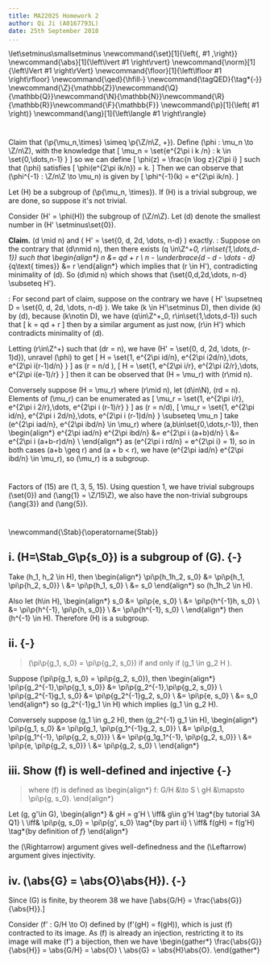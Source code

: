```yaml
---
title: MA2202S Homework 2
author: Qi Ji (A0167793L)
date: 25th September 2018
...
```


\let\setminus\smallsetminus
\newcommand{\set}[1]{\left\{\, #1 \,\right\}}
\newcommand{\abs}[1]{\left\lvert #1 \right\rvert}
\newcommand{\norm}[1]{\left\lVert #1 \right\rVert}
\newcommand{\floor}[1]{\left\lfloor #1 \right\rfloor}
\newcommand{\qed}{\hfill$\square$}
\newcommand{\tagQED}{\tag*{$\square$}}
\newcommand{\Z}{\mathbb{Z}}\newcommand{\Q}{\mathbb{Q}}\newcommand{\N}{\mathbb{N}}\newcommand{\R}{\mathbb{R}}\newcommand{\F}{\mathbb{F}}
\newcommand{\p}[1]{\left( #1 \right)}
\newcommand{\ang}[1]{\left\langle #1 \right\rangle}

# 

Claim that \(\p{\mu_n,\times} \simeq \p{\Z/n\Z, +}\).
Define \(\phi : \mu_n \to \Z/n\Z\), with the knowledge that
\[ \mu_n = \set{e^{2\pi i k /n} : k \in \set{0,\dots,n-1} } \]
so we can define
\[ \phi(z) = \frac{n \log z}{2\pi i} \]
such that \(\phi\) satisfies
\[ \phi(e^{2\pi ik/n}) = k. \]
Then we can observe that \(\phi^{-1} : \Z/n\Z \to \mu_n\) is given by
\[ \phi^{-1}(k) = e^{2\pi ik/n}. \]

Let \(H\) be a subgroup of \(\p{\mu_n, \times}\).
If \(H\) is a trivial subgroup, we are done, so suppose it's not trivial.

Consider \(H' = \phi(H)\) the subgroup of \(\Z/n\Z\).
Let \(d\) denote the smallest number in \(H' \setminus\set{0}\).

__Claim.__ \(d \mid n\) and \( H' = \set{0, d, 2d, \dots, n-d} \) exactly.
:   Suppose on the contrary that \(d\nmid n\), then there exists \(q \in\Z^+_0, r\in\set{1,\dots,d-1}\) such that
\begin{align*}
    n &= qd + r \\
    n - \underbrace{d - d - \dots - d}_{q\text{ times}} &= r
\end{align*}
which implies that \(r \in H'\), contradicting minimality of \(d\).
So \(d\mid n\) which shows that \(\set{0,d,2d,\dots, n-d} \subseteq H'\).

:   For second part of claim, suppose on the contrary we have \( H' \supsetneq D = \set{0, d, 2d, \dots, n-d} \).
We take \(k \in H'\setminus D\), then divide \(k\) by \(d\), because \(k\notin D\), we have \(q\in\Z^+_0, r\in\set{1,\dots,d-1}\) such that
\[ k = qd + r \]
then by a similar argument as just now, \(r\in H'\) which contradicts minimality of \(d\).

Letting \(r\in\Z^+\) such that \(dr = n\),
we have \(H' = \set{0, d, 2d, \dots, (r-1)d}\),
unravel \(\phi\) to get
\[ H = \set{1, e^{2\pi id/n}, e^{2\pi i2d/n},\dots, e^{2\pi i(r-1)d/n} } \]
as \(r = n/d \),
\[ H = \set{1, e^{2\pi i/r}, e^{2\pi i2/r},\dots, e^{2\pi i(e-1)/r} } \]
then it can be observed that \(H = \mu_r\) with \(r\mid n\).

Conversely suppose \(H = \mu_r\) where \(r\mid n\), let \(d\in\N\), \(rd = n\).
Elements of \(\mu_r\) can be enumerated as
\[ \mu_r = \set{1, e^{2\pi i/r}, e^{2\pi i 2/r},\dots, e^{2\pi i (r-1)/r} } \]
as \(r = n/d\),
\[ \mu_r = \set{1, e^{2\pi id/n}, e^{2\pi i 2d/n},\dots, e^{2\pi i (r-1)d/n} } \subseteq \mu_n \]
take \(e^{2\pi iad/n}, e^{2\pi ibd/n} \in \mu_r\) where \(a,b\in\set{0,\dots,r-1}\), then
\begin{align*}
    e^{2\pi iad/n} e^{2\pi ibd/n} &= e^{2\pi i (a+b)d/n} \\
    &= e^{2\pi i (a+b-r)d/n} \\
\end{align*}
as \(e^{2\pi i rd/n} = e^{2\pi i} = 1\), so in both cases \(a+b \geq r\) and \(a + b < r\), we have
\(e^{2\pi iad/n} e^{2\pi ibd/n} \in \mu_r\), so \(\mu_r\) is a subgroup.

#

Factors of \(15\) are \(1, 3, 5, 15\). Using question 1,
we have trivial subgroups \(\set{0}\) and \(\ang{1} = \Z/15\Z\), we also have
the non-trivial subgroups \(\ang{3}\) and \(\ang{5}\).

#

\newcommand{\Stab}{\operatorname{Stab}}

## i. \(H=\Stab_G\p{s_0}\) is a subgroup of \(G\). {-}

Take \(h_1, h_2 \in H\), then
\begin{align*}
    \pi\p{h_1h_2, s_0}
    &= \pi\p{h_1, \pi\p{h_2, s_0}} \\
    &= \pi\p{h_1, s_0} \\
    &= s_0
\end{align*}
so \(h_1h_2 \in H\).

Also let \(h\in H\),
\begin{align*}
    s_0 &= \pi\p{e, s_0} \\
    &= \pi\p{h^{-1}h, s_0} \\
    &= \pi\p{h^{-1}, \pi\p{h, s_0}} \\
    &= \pi\p{h^{-1}, s_0} \\
\end{align*}
then \(h^{-1} \in H\).
Therefore \(H\) is a subgroup.

## ii. {-}
> \(\pi\p{g_1, s_0} = \pi\p{g_2, s_0}\) if and only if \(g_1 \in g_2 H \).

Suppose \(\pi\p{g_1, s_0} = \pi\p{g_2, s_0}\), then
\begin{align*}
    \pi\p{g_2^{-1},\pi\p{g_1, s_0}} &= \pi\p{g_2^{-1},\pi\p{g_2, s_0}} \\
    \pi\p{g_2^{-1}g_1, s_0} &= \pi\p{g_2^{-1}g_2, s_0} \\
    &= \pi\p{e, s_0} \\
    &= s_0
\end{align*}
so \(g_2^{-1}g_1 \in H\) which implies \(g_1 \in g_2 H\).

Conversely suppose \(g_1 \in g_2 H\), then \(g_2^{-1} g_1 \in H\),
\begin{align*}
    \pi\p{g_1, s_0}
    &= \pi\p{g_1, \pi\p{g_1^{-1}g_2, s_0}} \\
    &= \pi\p{g_1, \pi\p{g_1^{-1}, \pi\p{g_2, s_0}}} \\
    &= \pi\p{g_1g_1^{-1}, \pi\p{g_2, s_0}} \\
    &= \pi\p{e, \pi\p{g_2, s_0}} \\
    &= \pi\p{g_2, s_0} \\
\end{align*}

## iii. Show \(f\) is well-defined and injective {-}

>where \(f\) is defined as
\begin{align*}
f: G/H &\to S \\
gH &\mapsto \pi\p{g, s_0}.
\end{align*}

Let \(g, g'\in G\),
\begin{align*}
    & gH = g'H \\
    \iff& g\in g'H \tag*{by tutorial 3A Q1} \\
    \iff& \pi\p{g, s_0} = \pi\p{g', s_0} \tag*{by part ii} \\
    \iff& f(gH) = f(g'H)    \tag*{by definition of $f$}
\end{align*}

the \(\Rightarrow\) argument gives well-definedness and the \(\Leftarrow\) argument gives injectivity.

## iv. \(\abs{G} = \abs{O}\abs{H}\). {-}

Since \(G\) is finite, by theorem 38 we have
\[\abs{G/H} = \frac{\abs{G}}{\abs{H}}.\]

Consider \(f' : G/H \to O\) defined by \(f'(gH) = f(gH)\), which is just \(f\) contracted to its image.
As \(f\) is already an injection, restricting it to its image will make \(f'\) a bijection,
then we have
\begin{gather*}
    \frac{\abs{G}}{\abs{H}} = \abs{G/H} = \abs{O} \\
    \abs{G} = \abs{H}\abs{O}.
\end{gather*}


